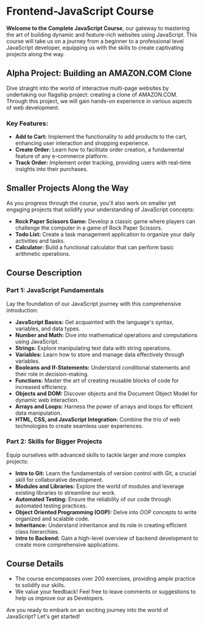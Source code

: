 # Frontend-JavaScript Course

**Welcome to the Complete JavaScript Course**, our gateway to mastering the art of building dynamic and feature-rich websites using JavaScript. This course will take us on a journey from a beginner to a professional level JavaScript developer, equipping us with the skills to create captivating projects along the way.

## Alpha Project: Building an AMAZON.COM Clone

Dive straight into the world of interactive multi-page websites by undertaking our flagship project: creating a clone of AMAZON.COM. Through this project, we will gain hands-on experience in various aspects of web development.

### Key Features:

- **Add to Cart:** Implement the functionality to add products to the cart, enhancing user interaction and shopping experience.
- **Create Order:** Learn how to facilitate order creation, a fundamental feature of any e-commerce platform.
- **Track Order:** Implement order tracking, providing users with real-time insights into their purchases.

## Smaller Projects Along the Way

As you progress through the course, you'll also work on smaller yet engaging projects that solidify your understanding of JavaScript concepts:

- **Rock Paper Scissors Game:** Develop a classic game where players can challenge the computer in a game of Rock Paper Scissors.
- **Todo List:** Create a task management application to organize your daily activities and tasks.
- **Calculator:** Build a functional calculator that can perform basic arithmetic operations.

## Course Description

### Part 1: JavaScript Fundamentals

Lay the foundation of our JavaScript journey with this comprehensive introduction:

- **JavaScript Basics:** Get acquainted with the language's syntax, variables, and data types.
- **Number and Math:** Dive into mathematical operations and computations using JavaScript.
- **Strings:** Explore manipulating text data with string operations.
- **Variables:** Learn how to store and manage data effectively through variables.
- **Booleans and If-Statements:** Understand conditional statements and their role in decision-making.
- **Functions:** Master the art of creating reusable blocks of code for increased efficiency.
- **Objects and DOM:** Discover objects and the Document Object Model for dynamic web interaction.
- **Arrays and Loops:** Harness the power of arrays and loops for efficient data manipulation.
- **HTML, CSS, and JavaScript Integration:** Combine the trio of web technologies to create seamless user experiences.

### Part 2: Skills for Bigger Projects

Equip ourselves with advanced skills to tackle larger and more complex projects:

- **Intro to Git:** Learn the fundamentals of version control with Git, a crucial skill for collaborative development.
- **Modules and Libraries:** Explore the world of modules and leverage existing libraries to streamline our work.
- **Automated Testing:** Ensure the reliability of our code through automated testing practices.
- **Object Oriented Programming (OOP):** Delve into OOP concepts to write organized and scalable code.
- **Inheritance:** Understand inheritance and its role in creating efficient class hierarchies.
- **Intro to Backend:** Gain a high-level overview of backend development to create more comprehensive applications.

## Course Details

- The course encompasses over 200 exercises, providing ample practice to solidify our skills.
- We value your feedback! Feel free to leave comments or suggestions to help us improve our as Developers.

Are you ready to embark on an exciting journey into the world of JavaScript? Let's get started!
